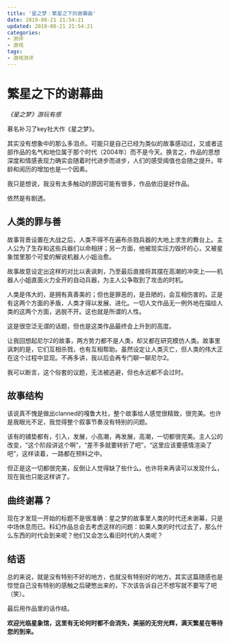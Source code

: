 ```yaml
---
title: '星之梦：繁星之下的谢幕曲'
date: 2019-08-21 21:54:21
updated: 2019-08-21 21:54:21
categories:
- 测评
- 游戏
tags:
- 游戏测评
---
```


# 繁星之下的谢幕曲
*《星之梦》游玩有感*

慕名补习了key社大作《星之梦》。

其实没有想象中的那么多泪点。可能只是自己已经为类似的故事感动过，又或者这部作品的名气和地位属于那个时代（2004年）而不是今天。换言之，作品的思想深度和情感表现力确实会随着时代进步而进步，人们的感受阈值也会随之提升。年龄和阅历的增加也是一个因素。

我只是想说，我没有太多触动的原因可能有很多，作品依旧是好作品。

依然是有剧透。

## 人类的罪与善

故事背景设置在大战之后，人类不得不在遍布杀戮兵器的大地上求生的舞台上。主人公为了生存和这些兵器们以命相拼；另一方面，他被现实压力毁坏的心，又被星象馆里那个可爱的解说机器人小姐治愈。

<!--more-->
故事故意设定出这样的对比以表讽刺，乃至最后直接将其摆在高潮的冲突上——机器人小姐直面火力全开的自动兵器，为主人公争取到了攻击的时机。

人类是伟大的，是拥有真善美的；但也是罪恶的，是丑陋的，会互相伤害的。正是有这两个方面的矛盾，人类才得以发展、进化。一切人文作品无一例外地在描绘人类的这两个方面，逃脱不开。这也就是所谓的人性。

这是很空泛无谓的话题，但也是这类作品最终会上升到的高度。

让我回想起尼尔2的故事，两方势力都不是人类，却又都在研究模仿人类。故事里讽刺的是，它们互相杀戮，也有互相帮助。虽然设定让人类灭亡，但人类的伟大正在这个过程中显现。不再多讲，我以后会再专门聊一聊尼尔2。

我可以断言，这个俗套的议题，无法被逃避，但也永远都不会过时。

## 故事结构

该说真不愧是做出clanned的嘎鲁大社，整个故事给人感觉很精致，很完美。也许是我眼光不足，我觉得整个叙事节奏没有特别的问题。

该有的铺垫都有，引入，发展，小高潮，再发展，高潮，一切都很完美。主人公的改变，“这个阶段讲这个啊”，“差不多就要转折了吧”，“这里应该要感情渲染了吧”，这样读着，一路都在预料之中。

但正是这一切都很完美，反倒让人觉得缺了些什么。也许将来再读可以发现什么，现在我也只能这样讲了。

## 曲终谢幕？

现在才发现一开始的标题不是很准确：星之梦的故事里人类的时代还未谢幕，只是中场休息而已。科幻作品总会去考虑这样的问题：如果人类的时代过去了，那么什么东西的时代会到来呢？他们又会怎么看旧时代的人类呢？

## 结语

总的来说，就是没有特别不好的地方，也就没有特别好的地方。其实这篇随感也是惊觉自己没有特别的感触之后硬憋出来的，下次该告诉自己不想写就不要写了吧（笑）。

最后用作品里的话作结。

**欢迎光临星象馆，这里有无论何时都不会消失，美丽的无穷光辉，满天繁星在等待您的到来。**
